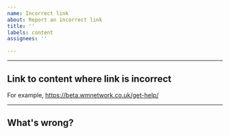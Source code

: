 ```yaml
---
name: Incorrect link
about: Report an incorrect link
title: ''
labels: content
assignees: ''

---
```


---
## Link to content where link is incorrect
For example, https://beta.wmnetwork.co.uk/get-help/


---

## What's wrong?
